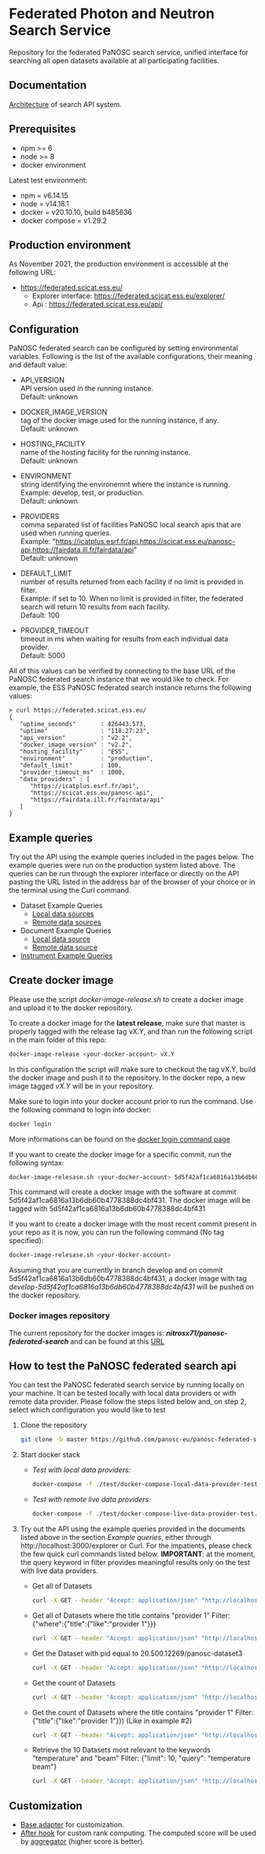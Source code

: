 # Federated Photon and Neutron Search Service
Repository for the federated PaNOSC search service, unified interface for searching all open datasets available at all participating facilities.


## Documentation
[Architecture](https://confluence.panosc.eu/display/wp3/Search+aggregation) of search API system.


## Prerequisites
- npm >= 6
- node >= 8
- docker environment

Latest test environment:
- npm = v6.14.15
- node = v14.18.1
- docker = v20.10.10, build b485636
- docker compose = v1.29.2

## Production environment
As November 2021, the production environment is accessible at the following URL:
- https://federated.scicat.ess.eu/
   - Explorer interface: https://federated.scicat.ess.eu/explorer/
   - Api : https://federated.scicat.ess.eu/api/

## Configuration
PaNOSC federated search can be configured by setting environmental variables.
Following is the list of the available configurations, their meaning and default value:
-   API_VERSION  
    API version used in the running instance.   
    Default: unknown  

-   DOCKER_IMAGE_VERSION  
    tag of the docker image used for the running instance, if any.  
    Default: unknown  
 
-   HOSTING_FACILITY  
    name of the hosting facility for the running instance.  
    Default: unknown  

-   ENVIRONMENT   
    string identifying the environemnt where the instance is running.  
    Example: develop, test, or production.  
    Default: unknown  

-   PROVIDERS  
    comma separated list of facilities PaNOSC local search apis that are used when running queries.  
    Example: "https://icatplus.esrf.fr/api,https://scicat.ess.eu/panosc-api,https://fairdata.ill.fr/fairdata/api"  
    Default: unknown  

-   DEFAULT_LIMIT  
    number of results returned from each facility if no limit is provided in filter.  
    Example: if set to 10. When no limit is provided in filter, the federated search will return 10 results from each facility.  
    Default: 100  

-   PROVIDER_TIMEOUT  
    timeout in ms when waiting for results from each individual data provider.  
    Default: 5000  
  
   
All of this values can be verified by connecting to the base URL of the PaNOSC federated search instance that we would like to check.
For example, the ESS PaNOSC federated search instance returns the following values:

```
> curl https://federated.scicat.ess.eu/
{
   "uptime_seconds"       : 426443.573,
   "uptime"               : "118:27:23",
   "api_version"          : "v2.2",
   "docker_image_version" : "v2.2",
   "hosting_facility"     : "ESS",
   "environment"          : "production",
   "default_limit"        : 100,
   "provider_timeout_ms"  : 1000,
   "data_providers" : [
      "https://icatplus.esrf.fr/api",
      "https://scicat.ess.eu/panosc-api",
      "https://fairdata.ill.fr/fairdata/api"
   ]
}
```

## Example queries

Try out the API using the example queries included in the pages below.
The example queries were run on the production system listed above.
The queries can be run through the explorer interface or directly on the API pasting the URL listed in the address bar of the browser of your choice or in the terminal using the Curl command.

   - Dataset Example Queries
     - [Local data sources](./docs/dataset-example-queries-local-data-sources.md)
     - [Remote data sources](./docs/dataset-example-queries-remote-data-sources.md)
   - Document Example Queries
     - [Local data source](./docs/document-example-queries-local-data-sources.md)
     - [Remote data source](./docs/document-example-queries-remote-data-sources.md)
   - [Instrument Example Queries](./docs/instrument-example-queries.md)

## Create docker image

Please use the script *docker-image-release.sh* to create a docker image and upload it to the docker repository.

To create a docker image for the **latest release**, make sure that master is properly tagged with the release tag vX.Y, and than run the following script in the main folder of this repo:

```bash
docker-image-release <your-docker-account> vX.Y
```

In this configuration the script will make sure to checkout the tag vX.Y, build the docker image and push it to the repository.
In the docker repo, a new image tagged *vX.Y* will be in your repository.

Make sure to login into your docker account prior to run the command. Use the following command to login into docker:

```bash
docker login
```
More informations can be found on the [docker login command page](https://docs.docker.com/engine/reference/commandline/login/)

If you want to create the docker image for a specific commit, run the following syntax:

```bash
docker-image-relesase.sh <your-docker-account> 5d5f42af1ca6816a13b6db60b4778388dc4bf431
```

This command will create a docker image with the software at commit 5d5f42af1ca6816a13b6db60b4778388dc4bf431.
The docker image will be tagged with 5d5f42af1ca6816a13b6db60b4778388dc4bf431

If you want to create a docker image with the most recent commit present in your repo as it is now, you can run the following command (No tag specified):

```bash
docker-image-relesase.sh <your-docker-account>
```

Assuming that you are currently in branch develop and on commit 5d5f42af1ca6816a13b6db60b4778388dc4bf431, a docker image with tag *develop-5d5f42af1ca6816a13b6db60b4778388dc4bf431* will be pushed on the docker repository.

### Docker images repository
The current repository for the docker images is: ***nitrosx71/panosc-federated-search*** and can be found at this [URL](https://hub.docker.com/repository/docker/nitrosx71/panosc-federated-search/general)


## How to test the PaNOSC federated search api
You can test the PaNOSC federated search service by running locally on your machine.
It can be tested locally with local data providers or with remote data provider.
Please follow the steps listed below and, on step 2, select which configuration you would like to test

1. Clone the repository

   ```bash
   git clone -b master https://github.com/panosc-eu/panosc-federated-search-service.git
   ```

2. Start docker stack

   - *Test with local data providers:*

      ```bash
      docker-compose -f ./test/docker-compose-local-data-provider-test.yaml up --build
      ```

   - *Test with remote live data providers:*


      ```bash
      docker-compose -f ./test/docker-compose-live-data-provider-test.yaml up --build
      ```

3. Try out the API using the example queries provided in the documents listed above in the section *Example queries*, either through http://localhost:3000/explorer or Curl.
   For the impatients, please check the few quick curl commands listed below.
   **IMPORTANT**: at the moment, the query keyword in filter provides meaningful results only on the test with live data providers.

   - Get all of Datasets

      ```bash
      curl -X GET --header "Accept: application/json" "http://localhost:3000/api/Datasets"
      ```

   - Get all of Datasets where the title contains "provider 1"
     Filter: {"where":{"title":{"like":"provider 1"}}}

      ```bash
      curl -X GET --header "Accept: application/json" "http://localhost:3000/api/Datasets?filter=%7B%22where%22%3A%7B%22title%22%3A%7B%22like%22%3A%22Provider%201%22%7D%7D%7D"
      ```

   - Get the Dataset with pid equal to 20.500.12269/panosc-dataset3

      ```bash
      curl -X GET --header "Accept: application/json" "http://localhost:3000/api/Datasets/20.500.12269%2Fpanosc-dataset3"
      ```

   - Get the count of Datasets

      ```bash
      curl -X GET --header "Accept: application/json" "http://localhost:3000/api/Datasets/count"
      ```

   - Get the count of Datasets where the title contains "provider 1"
     Filter:  {"title":{"like":"provider 1"}}) (Like in example #2)

      ```bash
      curl -X GET --header "Accept: application/json" "http://localhost:3000/api/Datasets/count?where=%7B%22title%22%3A%7B%22like%22%3A%22Provider%201%22%7D%7D"
      ```

   - Retrieve the 10 Datasets most relevant to the keywords "temperature" and "beam"
     Filter: {"limit": 10, "query": "temperature beam"}

     ```bash
     curl -X GET --header "Accept: application/json" "http://localhost:3000/api/Documents?filter=%7B%22limit%22%3A10%2C%22query%22%3A%22temperature%20beam%22%7D"
     ```

## Customization

- [Base adapter](./search-api-data-provider/common/customAdapter.js) for customization.
- [After hook](./search-api-data-provider/common/mixins/score.js) for custom rank computing. The computed score will be used by [aggregator](./search-api/server/aggregator.js) (higher score is better).
